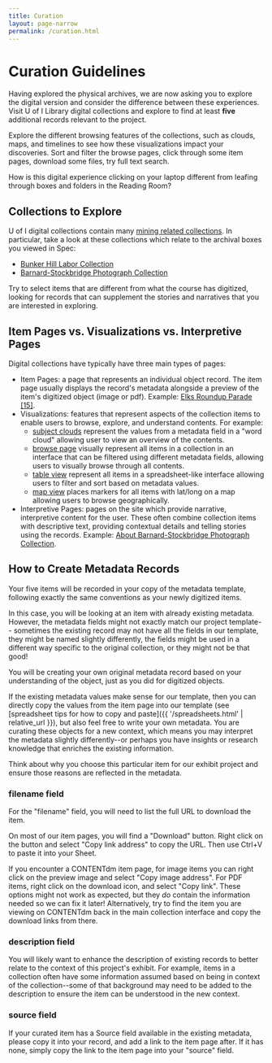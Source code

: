 ```yaml
---
title: Curation
layout: page-narrow
permalink: /curation.html
---
```


# Curation Guidelines

Having explored the physical archives, we are now asking you to explore the digital version and consider the difference between these experiences.
Visit U of I Library digital collections and explore to find at least **five** additional records relevant to the project. 

Explore the different browsing features of the collections, such as clouds, maps, and timelines to see how these visualizations impact your discoveries. 
Sort and filter the browse pages, click through some item pages, download some files, try full text search. 

How is this digital experience clicking on your laptop different from leafing through boxes and folders in the Reading Room? 

## Collections to Explore

U of I digital collections contain many [mining related collections](https://www.lib.uidaho.edu/digital/collections.html#Mining).
In particular, take a look at these collections which relate to the archival boxes you viewed in Spec:

- [Bunker Hill Labor Collection](https://www.lib.uidaho.edu/digital/bunkerhill/)
- [Barnard-Stockbridge Photograph Collection](https://www.lib.uidaho.edu/digital/barstock/)

Try to select items that are different from what the course has digitized, looking for records that can supplement the stories and narratives that you are interested in exploring.

## Item Pages vs. Visualizations vs. Interpretive Pages

Digital collections have typically have three main types of pages:

- Item Pages: a page that represents an individual object record. The item page usually displays the record's metadata alongside a preview of the item's digitized object (image or pdf). Example: [Elks Roundup Parade [15]](https://www.lib.uidaho.edu/digital/barstock/items/barstock2181.html).
- Visualizations: features that represent aspects of the collection items to enable users to browse, explore, and understand contents. For example: 
    - [subject clouds](https://www.lib.uidaho.edu/digital/barstock/subjects.html) represent the values from a metadata field in a "word cloud" allowing user to view an overview of the contents.
    - [browse page](https://www.lib.uidaho.edu/digital/barstock/browse.html) visually represent all items in a collection in an interface that can be filtered using different metadata fields, allowing users to visually browse through all contents.
    - [table view](https://www.lib.uidaho.edu/digital/barstock/data/) represent all items in a spreadsheet-like interface allowing users to filter and sort based on metadata values.
    - [map view](https://www.lib.uidaho.edu/digital/barstock/map.html) places markers for all items with lat/long on a map allowing users to browse geographically.
- Interpretive Pages: pages on the site which provide narrative, interpretive content for the user. These often combine collection items with descriptive text, providing contextual details and telling stories using the records. Example: [About Barnard-Stockbridge Photograph Collection](https://www.lib.uidaho.edu/digital/barstock/about.html).

## How to Create Metadata Records

Your five items will be recorded in your copy of the metadata template, following exactly the same conventions as your newly digitized items. 

In this case, you will be looking at an item with already existing metadata. 
However, the metadata fields might not exactly match our project template--
sometimes the existing record may not have all the fields in our template, they might be named slightly differently, the fields might be used in a different way specific to the original collection, or they might not be that good!

You will be creating your own original metadata record based on your understanding of the object, just as you did for digitized objects.

If the existing metadata values make sense for our template, then you can directly copy the values from the item page into our template (see [spreadsheet tips for how to copy and paste]({{ '/spreadsheets.html' | relative_url }}), but also feel free to write your own metadata. 
You are curating these objects for a new context, which means you may interpret the metadata slightly differently--or perhaps you have insights or research knowledge that enriches the existing information. 

Think about why you choose this particular item for our exhibit project and ensure those reasons are reflected in the metadata.

### filename field

For the "filename" field, you will need to list the full URL to download the item.

On most of our item pages, you will find a "Download" button. 
Right click on the button and select "Copy link address" to copy the URL. 
Then use Ctrl+V to paste it into your Sheet.

If you encounter a CONTENTdm item page, for image items you can right click on the preview image and select "Copy image address". 
For PDF items, right click on the download icon, and select "Copy link".
These options might not work as expected, but they *do* contain the information needed so we can fix it later! 
Alternatively, try to find the item you are viewing on CONTENTdm back in the main collection interface and copy the download links from there.

### description field

You will likely want to enhance the description of existing records to better relate to the context of this project's exhibit.
For example, items in a collection often have some information assumed based on being in context of the collection--some of that background may need to be added to the description to ensure the item can be understood in the new context.

### source field

If your curated item has a Source field available in the existing metadata, please copy it into your record, and add a link to the item page after.
If it has none, simply copy the link to the item page into your "source" field.
